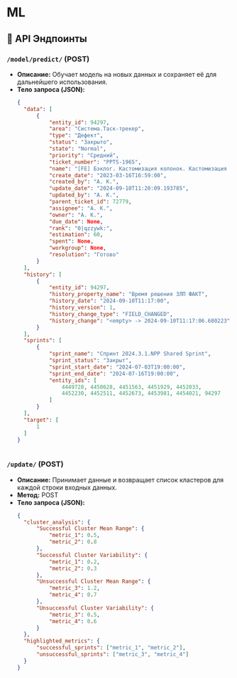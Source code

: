 # ML

## 📮 API Эндпоинты

###  `/model/predict/` (POST)
- **Описание:** Обучает модель на новых данных и сохраняет её для дальнейшего использования.
- **Тело запроса (JSON):**
  ```json
  {
    "data": [
        {
            "entity_id": 94297,
            "area": "Система.Таск-трекер",
            "type": "Дефект",
            "status": "Закрыто",
            "state": "Normal",
            "priority": "Средний",
            "ticket_number": "PPTS-1965",
            "name": "[FE] Бэклог. Кастомизация колонок. Кастомизация для панелей \"спринты\" и  \"бэклоги\" зависима друг от друга",
            "create_date": "2023-03-16T16:59:00",
            "created_by": "А. К.",
            "update_date": "2024-09-10T11:20:09.193785",
            "updated_by": "А. К.",
            "parent_ticket_id": 72779,
            "assignee": "А. К.",
            "owner": "А. К.",
            "due_date": None,
            "rank": "0|qzzywk:",
            "estimation": 60,
            "spent": None,
            "workgroup": None,
            "resolution": "Готово"
        }
    ],
    "history": [
        {
            "entity_id": 94297,
            "history_property_name": "Время решения 3ЛП ФАКТ",
            "history_date": "2024-09-10T11:17:00",
            "history_version": 1,
            "history_change_type": "FIELD_CHANGED",
            "history_change": "<empty> -> 2024-09-10T11:17:06.680223"
        }
    ],
    "sprints": [
        {
            "sprint_name": "Спринт 2024.3.1.NPP Shared Sprint",
            "sprint_status": "Закрыт",
            "sprint_start_date": "2024-07-03T19:00:00",
            "sprint_end_date": "2024-07-16T19:00:00",
            "entity_ids": [
                4449728, 4450628, 4451563, 4451929, 4452033, 
                4452230, 4452511, 4452673, 4453981, 4454021, 94297
            ]
        }
    ],
    "target": [
        1
    ]
  }
 ```

```
### `/update/` (POST)
- **Описание:** Принимает данные и возвращает список кластеров для каждой строки входных данных.
- **Метод:** POST
- **Тело запроса (JSON):**
  ```json
  {
    "cluster_analysis": {
        "Successful Cluster Mean Range": {
            "metric_1": 0.5,
            "metric_2": 0.8
        },
        "Successful Cluster Variability": {
            "metric_1": 0.2,
            "metric_2": 0.3
        },
        "Unsuccessful Cluster Mean Range": {
            "metric_3": 1.2,
            "metric_4": 0.7
        },
        "Unsuccessful Cluster Variability": {
            "metric_3": 0.5,
            "metric_4": 0.6
        }
    },
    "highlighted_metrics": {
        "successful_sprints": ["metric_1", "metric_2"],
        "unsuccessful_sprints": ["metric_3", "metric_4"]
    }
  }
```
